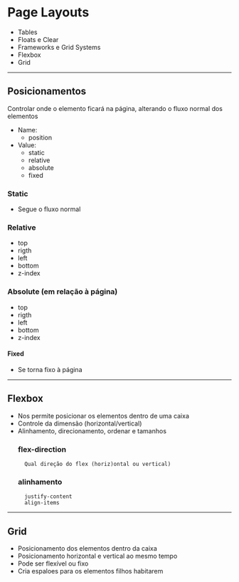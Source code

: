 # Page Layouts
- Tables
- Floats e Clear
- Frameworks e Grid Systems
- Flexbox
- Grid
----------------------------------------------------------------------------------------------------------
## Posicionamentos
Controlar onde o elemento ficará na página, alterando o fluxo normal dos elementos
- Name: 
  - position
- Value:
  - static
  - relative
  - absolute
  - fixed

### Static
- Segue o fluxo normal
### Relative
- top
- rigth
- left
- bottom
- z-index
### Absolute (em relação à página)
- top
- rigth
- left
- bottom
- z-index
#### Fixed
- Se torna fixo à página
----------------------------------------------------------------------------------------------------------
## Flexbox
- Nos permite posicionar os elementos dentro de uma caixa
- Controle da dimensão (horizontal/vertical)
- Alinhamento, direcionamento, ordenar e tamanhos
    ### flex-direction
        Qual direção do flex (horiz)ontal ou vertical)
    ### alinhamento
        justify-content
        align-items
----------------------------------------------------------------------------------------------------------
## Grid
- Posicionamento dos elementos dentro da caixa
- Posicionamento horizontal e vertical ao mesmo tempo
- Pode ser flexível ou fixo
- Cria espaloes para os elementos filhos habitarem